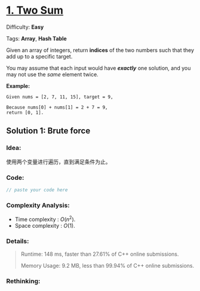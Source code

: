# [1\. Two Sum](https://leetcode.com/problems/two-sum/)

Difficulty: **Easy**

Tags: **Array**, **Hash Table**

Given an array of integers, return **indices** of the two numbers such that they add up to a specific target.

You may assume that each input would have **_exactly_** one solution, and you may not use the _same_ element twice.

**Example:**

```
Given nums = [2, 7, 11, 15], target = 9,

Because nums[0] + nums[1] = 2 + 7 = 9,
return [0, 1].
```

## Solution 1: Brute force

### Idea: 

使用两个变量进行遍历，直到满足条件为止。

### Code: 

```c++
// paste your code here
```

### Complexity Analysis: 

- Time complexity : $O(n^2)$. 
- Space complexity : $O(1)$. 

### Details:

> Runtime: 148 ms, faster than 27.61% of C++ online submissions.
>
> Memory Usage: 9.2 MB, less than 99.94% of C++ online submissions.

### Rethinking: